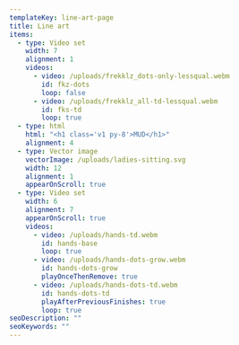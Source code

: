 ```yaml
---
templateKey: line-art-page
title: Line art
items:
  - type: Video set
    width: 7
    alignment: 1
    videos:
      - video: /uploads/frekklz_dots-only-lessqual.webm
        id: fkz-dots
        loop: false
      - video: /uploads/frekklz_all-td-lessqual.webm
        id: fks-td
        loop: true
  - type: html
    html: "<h1 class='v1 py-8'>MUD</h1>"
    alignment: 4
  - type: Vector image
    vectorImage: /uploads/ladies-sitting.svg
    width: 12
    alignment: 1
    appearOnScroll: true
  - type: Video set
    width: 6
    alignment: 7
    appearOnScroll: true
    videos:
      - video: /uploads/hands-td.webm
        id: hands-base
        loop: true
      - video: /uploads/hands-dots-grow.webm
        id: hands-dots-grow
        playOnceThenRemove: true
      - video: /uploads/hands-dots-td.webm
        id: hands-dots-td
        playAfterPreviousFinishes: true
        loop: true
seoDescription: ""
seoKeywords: ""
---
```


